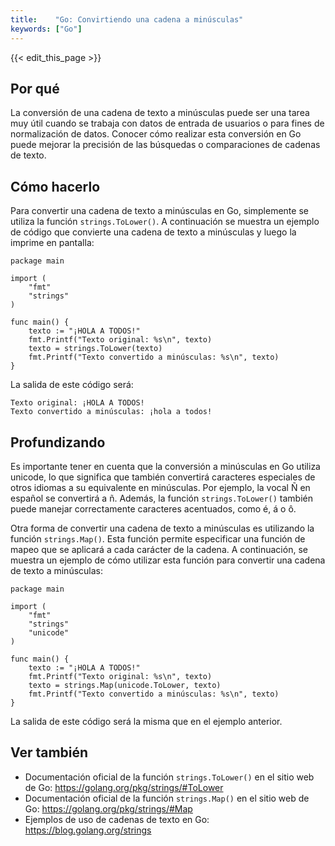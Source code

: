 ```yaml
---
title:    "Go: Convirtiendo una cadena a minúsculas"
keywords: ["Go"]
---
```


{{< edit_this_page >}}

## Por qué

La conversión de una cadena de texto a minúsculas puede ser una tarea muy útil cuando se trabaja con datos de entrada de usuarios o para fines de normalización de datos. Conocer cómo realizar esta conversión en Go puede mejorar la precisión de las búsquedas o comparaciones de cadenas de texto.

## Cómo hacerlo

Para convertir una cadena de texto a minúsculas en Go, simplemente se utiliza la función `strings.ToLower()`. A continuación se muestra un ejemplo de código que convierte una cadena de texto a minúsculas y luego la imprime en pantalla:

```
package main

import (
	"fmt"
	"strings"
)

func main() {
	texto := "¡HOLA A TODOS!"
	fmt.Printf("Texto original: %s\n", texto)
	texto = strings.ToLower(texto)
	fmt.Printf("Texto convertido a minúsculas: %s\n", texto)
}
```

La salida de este código será:

```
Texto original: ¡HOLA A TODOS!
Texto convertido a minúsculas: ¡hola a todos!
```

## Profundizando

Es importante tener en cuenta que la conversión a minúsculas en Go utiliza unicode, lo que significa que también convertirá caracteres especiales de otros idiomas a su equivalente en minúsculas. Por ejemplo, la vocal Ñ en español se convertirá a ñ. Además, la función `strings.ToLower()` también puede manejar correctamente caracteres acentuados, como é, á o ô.

Otra forma de convertir una cadena de texto a minúsculas es utilizando la función `strings.Map()`. Esta función permite especificar una función de mapeo que se aplicará a cada carácter de la cadena. A continuación, se muestra un ejemplo de cómo utilizar esta función para convertir una cadena de texto a minúsculas:

```
package main

import (
	"fmt"
	"strings"
	"unicode"
)

func main() {
	texto := "¡HOLA A TODOS!"
	fmt.Printf("Texto original: %s\n", texto)
	texto = strings.Map(unicode.ToLower, texto)
	fmt.Printf("Texto convertido a minúsculas: %s\n", texto)
}
```

La salida de este código será la misma que en el ejemplo anterior.

## Ver también

- Documentación oficial de la función `strings.ToLower()` en el sitio web de Go: https://golang.org/pkg/strings/#ToLower
- Documentación oficial de la función `strings.Map()` en el sitio web de Go: https://golang.org/pkg/strings/#Map
- Ejemplos de uso de cadenas de texto en Go: https://blog.golang.org/strings